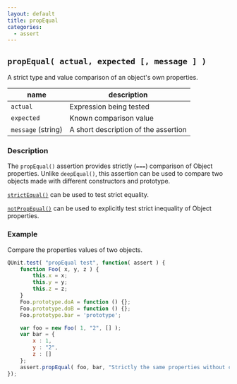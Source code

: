 ```yaml
---
layout: default
title: propEqual
categories:
  - assert
---
```


## `propEqual( actual, expected [, message ] )`

A strict type and value comparison of an object's own properties.

| name               | description                          |
|--------------------|--------------------------------------|
| `actual`           | Expression being tested              |
| `expected`         | Known comparison value               |
| `message` (string) | A short description of the assertion |
	
### Description

The `propEqual()` assertion provides strictly (`===`) comparison of Object properties. Unlike `deepEqual()`, this assertion can be used to compare two objects made with different constructors and prototype.

<a href="/strictEqual/">`strictEqual()`</a> can be used to test strict equality.

<a href="/notPropEqual/">`notPropEqual()`</a> can be used to explicitly test strict inequality of Object properties.

### Example

Compare the properties values of two objects.

```js
QUnit.test( "propEqual test", function( assert ) {
	function Foo( x, y, z ) {
		this.x = x;
		this.y = y;
		this.z = z;
	}
	Foo.prototype.doA = function () {};
	Foo.prototype.doB = function () {};
	Foo.prototype.bar = 'prototype';

	var foo = new Foo( 1, "2", [] );
	var bar = {
		x : 1,
		y : "2",
		z : []
	};
	assert.propEqual( foo, bar, "Strictly the same properties without comparing objects constructors." );
});
```
